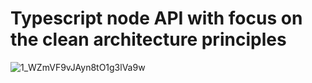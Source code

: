# Typescript node API with focus on the clean architecture principles

![1_WZmVF9vJAyn8tO1g3lVa9w](https://user-images.githubusercontent.com/107776531/207953196-69f2f7e7-8781-48fb-a69b-4af3b00aea2e.png)

